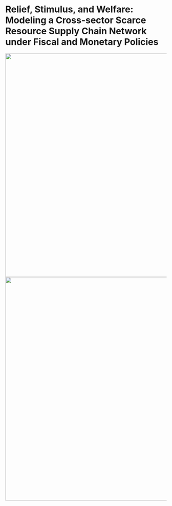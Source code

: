 # Relief, Stimulus, and Welfare: Modeling a Cross-sector Scarce Resource Supply Chain Network under Fiscal and Monetary Policies

<img src="images/titlegraphic.jpg" width="700">
  
<img src="images/WA34_slide_cover_page.png" width="700">   

  
